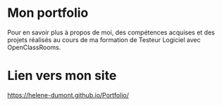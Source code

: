 # Mon portfolio

Pour en savoir plus à propos de moi, des compétences acquises et des projets réalisés au cours de ma formation de Testeur Logiciel avec OpenClassRooms.

# Lien vers mon site

https://helene-dumont.github.io/Portfolio/
